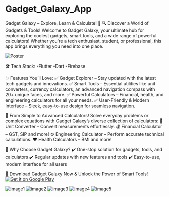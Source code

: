 # Gadget_Galaxy_App
Gadget Galaxy – Explore, Learn & Calculate! 🚀
🔍 Discover a World of Gadgets & Tools!
Welcome to Gadget Galaxy, your ultimate hub for exploring the coolest gadgets, smart tools, and a wide range of powerful calculators! Whether you're a tech enthusiast, student, or professional, this app brings everything you need into one place.

![Poster](https://github.com/user-attachments/assets/359a126a-6105-40da-9553-de01a2d075a7)

🛠️ Tech Stack:
-Flutter
-Dart
-Firebase

✨ Features You’ll Love:
✅ Gadget Explorer – Stay updated with the latest tech gadgets and innovations.
✅ Smart Tools – Essential utilities like unit converters, currency calculators, an advanced navigation compass with 20+ unique faces, and more.
✅ Powerful Calculators – Financial, health, and engineering calculators for all your needs.
✅ User-Friendly & Modern Interface – Sleek, easy-to-use design for seamless navigation.

🔢 From Simple to Advanced Calculators!
Solve everyday problems or complex equations with Gadget Galaxy’s diverse collection of calculators:
📏 Unit Converter – Convert measurements effortlessly.
💰 Financial Calculator – GST, SIP and more!
⚙️ Engineering Calculator – Perform accurate technical calculations.
❤️ Health Calculators – BMI and more!

🚀 Why Choose Gadget Galaxy?
✔️ One-stop solution for gadgets, tools, and calculators
✔️ Regular updates with new features and tools
✔️ Easy-to-use, modern interface for all users

📲 Download Gadget Galaxy Now & Unlock the Power of Smart Tools!
[![Get it on Google Play](https://upload.wikimedia.org/wikipedia/commons/7/78/Google_Play_Store_badge_EN.svg)](https://play.google.com/store/apps/details?id=com.brightmindtechnology.gadgetgalaxy&pcampaignid=web_share)


![image1](https://github.com/user-attachments/assets/0c2b94ec-2ebb-467e-aef0-44388fb93bad)
![image2](https://github.com/user-attachments/assets/477b8785-933b-4b14-a5de-9f67ed31ec3c)
![image3](https://github.com/user-attachments/assets/3aba1714-6440-48fb-86a8-e65555c8ff02)
![image4](https://github.com/user-attachments/assets/598eb80f-e510-4375-aa18-990a89c9d466)
![image5](https://github.com/user-attachments/assets/f659a1f5-51df-41eb-b638-a292a0c3be45)
